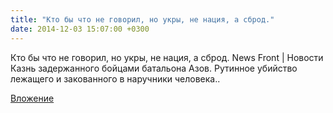 ```yaml
---
title: "Кто бы что не говорил, но укры, не нация, а сброд."
date: 2014-12-03 15:07:00 +0300
---
```


Кто бы что не говорил, но укры, не нация, а сброд.
News Front | Новости
Казнь задержанного бойцами батальона Азов. Рутинное убийство лежащего и закованного в наручники человека..

[Вложение](https://vk.com/video251272309_170921397)
